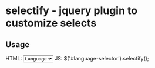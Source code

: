 selectify - jquery plugin to customize selects
==============================================

Usage
-------------------------------------------
HTML:
  <select name='lang' id='language-selector'>
    <option value=0>Language</option>
    <option value='en'>English</option>
    <option value='es'>Spanish</option>
  </select>
JS:
  $('#language-selector').selectify();
